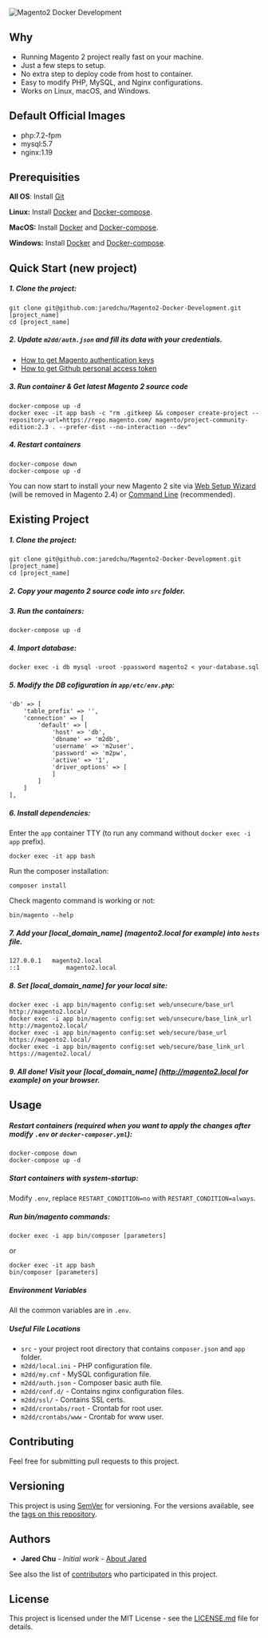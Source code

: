 ![Magento2 Docker Development](https://i.imgur.com/tm852O1.jpg)
## Why
- Running Magento 2 project really fast on your machine.
- Just a few steps to setup.
- No extra step to deploy code from host to container.
- Easy to modify PHP, MySQL, and Nginx configurations.
- Works on Linux, macOS, and Windows.

## Default Official Images
* php:7.2-fpm
* mysql:5.7
* nginx:1.19

## Prerequisities
**All OS**: Install [Git](https://git-scm.com/book/en/v2/Getting-Started-Installing-Git)

**Linux:**
Install [Docker](https://docs.docker.com/engine/installation/linux/docker-ce/ubuntu/) and [Docker-compose](https://docs.docker.com/compose/install/#install-compose).

**MacOS:**
Install [Docker](https://docs.docker.com/docker-for-mac/install/) and [Docker-compose](https://docs.docker.com/compose/install/#install-compose).

**Windows:**
Install [Docker](https://docs.docker.com/docker-for-windows/install/) and [Docker-compose](https://docs.docker.com/compose/install/#install-compose).

## Quick Start (new project)
##### 1. Clone the project:
```
git clone git@github.com:jaredchu/Magento2-Docker-Development.git [project_name]
cd [project_name]
```
##### 2. Update `m2dd/auth.json` and fill its data with your credentials.
- [How to get Magento authentication keys](https://devdocs.magento.com/guides/v2.4/install-gde/prereq/connect-auth.html)
- [How to get Github personal access token](https://help.github.com/articles/creating-a-personal-access-token-for-the-command-line/)
##### 3. Run container & Get latest Magento 2 source code
```
docker-compose up -d
docker exec -it app bash -c "rm .gitkeep && composer create-project --repository-url=https://repo.magento.com/ magento/project-community-edition:2.3 . --prefer-dist --no-interaction --dev"
```
##### 4. Restart containers
```
docker-compose down
docker-compose up -d
```
You can now start to install your new Magento 2 site via [Web Setup Wizard](https://docs.magento.com/user-guide/v2.3/system/web-setup-wizard.html) (will be removed in Magento 2.4) or [Command Line](https://devdocs.magento.com/guides/v2.3/install-gde/install/cli/install-cli.html) (recommended).

## Existing Project

##### 1. Clone the project:
```
git clone git@github.com:jaredchu/Magento2-Docker-Development.git [project_name]
cd [project_name]
```
##### 2. Copy your magento 2 source code into `src` folder.
##### 3. Run the containers:
```
docker-compose up -d
```
##### 4. Import database:
```
docker exec -i db mysql -uroot -ppassword magento2 < your-database.sql
```
##### 5. Modify the DB cofiguration in `app/etc/env.php`:
```
'db' => [
    'table_prefix' => '',
    'connection' => [
        'default' => [
            'host' => 'db',
            'dbname' => 'm2db',
            'username' => 'm2user',
            'password' => 'm2pw',
            'active' => '1',
            'driver_options' => [
            ]
        ]
    ]
],
```
##### 6. Install dependencies:

Enter the `app` container TTY (to run any command without `docker exec -i app` prefix).
```
docker exec -it app bash
```
Run the composer installation:
```
composer install
```
Check magento command is working or not:
```
bin/magento --help
```
##### 7. Add your [local_domain_name] (magento2.local for example) into `hosts` file.
```
127.0.0.1	magento2.local
::1             magento2.local
```
##### 8. Set [local_domain_name] for your local site:
```
docker exec -i app bin/magento config:set web/unsecure/base_url http://magento2.local/
docker exec -i app bin/magento config:set web/unsecure/base_link_url http://magento2.local/
docker exec -i app bin/magento config:set web/secure/base_url https://magento2.local/
docker exec -i app bin/magento config:set web/secure/base_link_url https://magento2.local/
```
##### 9. All done! Visit your [local_domain_name] (http://magento2.local for example) on your browser.

## Usage

##### Restart containers (required when you want to apply the changes after modify `.env` or `docker-composer.yml`):
```
docker-compose down
docker-compose up -d
```
##### Start containers with system-startup:
Modify `.env`, replace `RESTART_CONDITION=no` with `RESTART_CONDITION=always`.

##### Run bin/magento commands:
```
docker exec -i app bin/composer [parameters]
```
or
```
docker exec -it app bash
bin/composer [parameters]
```

##### Environment Variables
All the common variables are in `.env`.

##### Useful File Locations

* `src` - your project root directory that contains `composer.json` and `app` folder.
* `m2dd/local.ini` - PHP configuration file.
* `m2dd/my.cnf` - MySQL configuration file.
* `m2dd/auth.json` - Composer basic auth file.
* `m2dd/conf.d/` - Contains nginx configuration files.
* `m2dd/ssl/` - Contains SSL certs.
* `m2dd/crontabs/root` - Crontab for root user.
* `m2dd/crontabs/www` - Crontab for www user.

## Contributing

Feel free for submitting pull requests to this project.

## Versioning

This project is using [SemVer](http://semver.org/) for versioning. For the versions available, see the 
[tags on this repository](https://github.com/jaredchu/Magento2-Docker-Development/tags). 

## Authors

* **Jared Chu** - *Initial work* - [About Jared](https://cv.jaredchu.com/)

See also the list of [contributors](https://github.com/jaredchu/Magento2-Docker-Development/contributors) who 
participated in this project.

## License

This project is licensed under the MIT License - see the [LICENSE.md](LICENSE.md) file for details.
